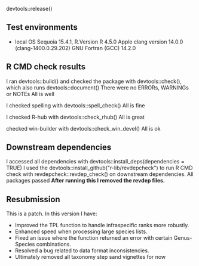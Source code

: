 devtools::release()

## Test environments
* local OS Sequoia 15.4.1, R.Version R 4.5.0 
Apple clang version 14.0.0 (clang-1400.0.29.202)
       GNU Fortran (GCC) 14.2.0

## R CMD check results
I ran devtools::build()
and 
checked the package with devtools::check(), 
        which also runs devtools::document()
There were no ERRORs, WARNINGs or NOTEs
All is well

I checked spelling with devtools::spell_check()
All is fine

I checked R-hub with devtools::check_rhub()
All is great

checked win-builder with devtools::check_win_devel()
All is ok

## Downstream dependencies
I accessed all dependencies with devtools::install_deps(dependencies = TRUE)
I used the devtools::install_github("r-lib/revdepcheck") to run R CMD check with revdepcheck::revdep_check() on downstream dependencies. All packages passed 
**After running this I removed the revdep files.**


## Resubmission
This is a patch. In this version I have:

- Improved the TPL function to handle infraspecific ranks more robustly.
- Enhanced speed when processing large species lists.
- Fixed an issue where the function returned an error with certain Genus-Species combinations.
- Resolved a bug related to data format inconsistencies.
- Ultimately removed all taxonomy step sand vignettes for now
